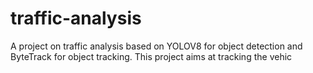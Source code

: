 # traffic-analysis
A project on traffic analysis based on YOLOV8 for object detection and ByteTrack for object tracking. This project aims at tracking the vehic
